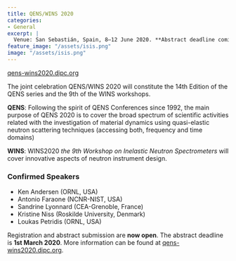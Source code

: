 ```yaml
---
title: QENS/WINS 2020 
categories:
- General
excerpt: | 
  Venue: San Sebastián, Spain, 8–12 June 2020. **Abstract deadline coming soon.**
feature_image: "/assets/isis.png"
image: "/assets/isis.png" 
---
```


[qens-wins2020.dipc.org](http://qens-wins2020.dipc.org)

The joint celebration QENS/WINS 2020 will constitute the 14th Edition of the QENS series and the 9th of the WINS workshops.

**QENS**: Following the spirit of QENS Conferences since 1992, the main purpose of QENS 2020 is to cover the broad spectrum of scientific activities related with the investigation of material dynamics using quasi-elastic neutron scattering techniques (accessing both, frequency and time domains)

**WINS**: WINS2020 *the 9th Workshop on Inelastic Neutron Spectrometers* will cover innovative aspects of neutron instrument design.

### Confirmed Speakers

- Ken Andersen (ORNL, USA)
- Antonio Faraone (NCNR-NIST, USA)
- Sandrine Lyonnard (CEA-Grenoble, France)
- Kristine Niss (Roskilde University, Denmark)
- Loukas Petridis (ORNL, USA)

Registration and abstract submission are **now open**. 
The abstract deadline is **1st March 2020**. 
More information can be found at [qens-wins2020.dipc.org](https://qens-wins2020.dipc.org).